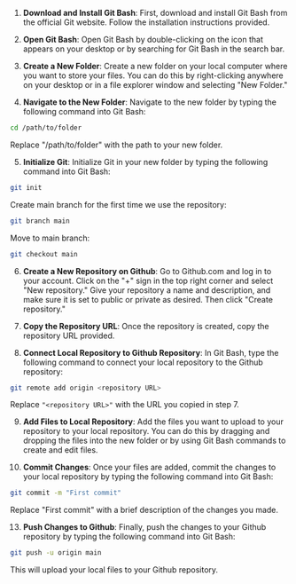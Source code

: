1.  **Download and Install Git Bash**: First, download and install Git Bash from the official Git website. Follow the installation instructions provided.
    
2.  **Open Git Bash**: Open Git Bash by double-clicking on the icon that appears on your desktop or by searching for Git Bash in the search bar.
    
3.  **Create a New Folder**: Create a new folder on your local computer where you want to store your files. You can do this by right-clicking anywhere on your desktop or in a file explorer window and selecting "New Folder."
    
4.  **Navigate to the New Folder**: Navigate to the new folder by typing the following command into Git Bash:
    
```bash
cd /path/to/folder
```
Replace "/path/to/folder" with the path to your new folder.


5.  **Initialize Git**: Initialize Git in your new folder by typing the following command into Git Bash:

```bash
git init
```

Create main branch for the first time we use the repository: 
```bash
git branch main
```

Move to main branch:
```bash
git checkout main
```


6.  **Create a New Repository on Github**: Go to Github.com and log in to your account. Click on the "+" sign in the top right corner and select "New repository." Give your repository a name and description, and make sure it is set to public or private as desired. Then click "Create repository."
    
7.  **Copy the Repository URL**: Once the repository is created, copy the repository URL provided.
    
8.  **Connect Local Repository to Github Repository**: In Git Bash, type the following command to connect your local repository to the Github repository:
```bash
git remote add origin <repository URL>
```
Replace `"<repository URL>"` with the URL you copied in step 7.


    
9.  **Add Files to Local Repository**: Add the files you want to upload to your repository to your local repository. You can do this by dragging and dropping the files into the new folder or by using Git Bash commands to create and edit files.
    
10.  **Commit Changes**: Once your files are added, commit the changes to your local repository by typing the following command into Git Bash:
```bash
git commit -m "First commit"
```
Replace "First commit" with a brief description of the changes you made.



13.  **Push Changes to Github**: Finally, push the changes to your Github repository by typing the following command into Git Bash:
```bash
git push -u origin main
```

This will upload your local files to your Github repository.